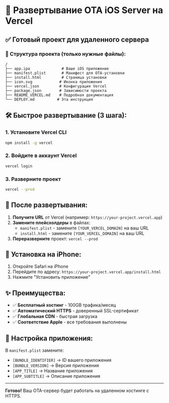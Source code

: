 # 🚀 Развертывание OTA iOS Server на Vercel

## ✅ Готовый проект для удаленного сервера

### 📁 Структура проекта (только нужные файлы):

```
/
├── app.ipa              # Ваше iOS приложение
├── manifest.plist       # Манифест для OTA-установки
├── install.html         # Страница установки
├── icon.svg            # Иконка приложения
├── vercel.json         # Конфигурация Vercel
├── package.json        # Зависимости проекта
├── README_VERCEL.md    # Подробная документация
└── DEPLOY.md          # Эта инструкция
```

## 🛠️ Быстрое развертывание (3 шага):

### 1. Установите Vercel CLI
```bash
npm install -g vercel
```

### 2. Войдите в аккаунт Vercel
```bash
vercel login
```

### 3. Разверните проект
```bash
vercel --prod
```

## 📱 После развертывания:

1. **Получите URL** от Vercel (например: `https://your-project.vercel.app`)
2. **Замените плейсхолдеры** в файлах:
   - `manifest.plist` - замените `[YOUR_VERCEL_DOMAIN]` на ваш URL
   - `install.html` - замените `[YOUR_VERCEL_DOMAIN]` на ваш URL
3. **Переразверните** проект: `vercel --prod`

## 🎯 Установка на iPhone:

1. Откройте Safari на iPhone
2. Перейдите по адресу: `https://your-project.vercel.app/install.html`
3. Нажмите "Установить приложение"

## ✨ Преимущества:

- ✅ **Бесплатный хостинг** - 100GB трафика/месяц
- ✅ **Автоматический HTTPS** - доверенный SSL-сертификат
- ✅ **Глобальная CDN** - быстрая загрузка
- ✅ **Соответствие Apple** - все требования выполнены

## 🔧 Настройка приложения:

В `manifest.plist` замените:
- `[BUNDLE_IDENTIFIER]` → ID вашего приложения
- `[BUNDLE_VERSION]` → Версия приложения  
- `[APP_TITLE]` → Название приложения
- `[APP_SUBTITLE]` → Описание приложения

---

**Готово!** Ваш OTA-сервер будет работать на удаленном хостинге с HTTPS.

